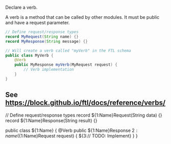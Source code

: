 Declare a verb.

A verb is a method that can be called by other modules. It must be public and have a request parameter.

```java
// Define request/response types
record MyRequest(String name) {}
record MyResponse(String message) {}

// Will create a verb called "myVerb" in the FTL schema
public class MyVerb {
	@Verb
	public MyResponse myVerb(MyRequest request) {
		// Verb implementation
	}
}
```

See https://block.github.io/ftl/docs/reference/verbs/
---

// Define request/response types
record ${1:Name}Request(String data) {}
record ${1:Name}Response(String result) {}

public class ${1:Name} {
	@Verb
	public ${1:Name}Response ${2:name}(${1:Name}Request request) {
		${3:// TODO: Implement}
	}
}
